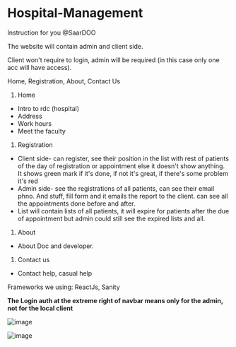 # Hospital-Management

Instruction for you @SaarDOO

The website will contain admin and client side.

Client won't require to login, admin will be required (in this case only one acc will have access).

Home, Registration, About, Contact Us

1. Home
- Intro to rdc (hospital)
- Address
- Work hours
- Meet the faculty
1. Registration
- Client side- can register, see their position in the list with rest of patients of the day of registration or appointment else it doesn't show anything. It shows green mark if it's done, if not it's great, if there's some problem it's red
- Admin side- see the registrations of all patients, can see their email phno. And stuff, fill form and it emails the report to the client. can see all the appointments done before and after.
- List will contain lists of all patients, it will expire for patients after the due of appointment but admin could still see the expired lists and all.
1. About
- About Doc and developer.
1. Contact us
- Contact help, casual help 


Frameworks we using: ReactJs, Sanity

**The Login auth at the extreme right of navbar means only for the admin, not for the local client**

![image](https://user-images.githubusercontent.com/85481905/200872042-8e7acf27-606a-43e3-8eb1-35bc35bc1e30.png)

![image](https://user-images.githubusercontent.com/85481905/201320059-b186ed1c-bbdd-446f-9e15-7297381e27bb.png)
